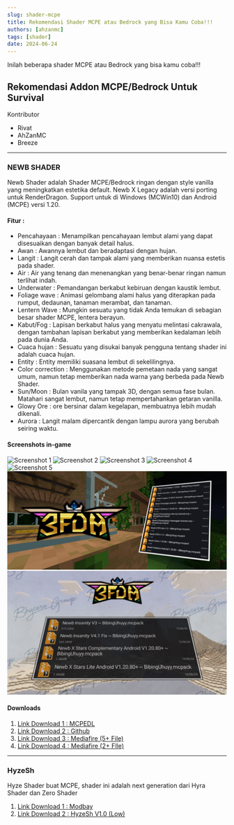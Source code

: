 ```yaml
---
slug: shader-mcpe
title: Rekomendasi Shader MCPE atau Bedrock yang Bisa Kamu Coba!!!
authors: [ahzanmc]
tags: [shader]
date: 2024-06-24
---
```


Inilah beberapa shader MCPE atau Bedrock yang bisa kamu coba!!!

<!-- truncate -->

## Rekomendasi Addon MCPE/Bedrock Untuk Survival
Kontributor
- Rivat
- AhZanMC
- Breeze

---
### NEWB SHADER
Newb Shader adalah Shader MCPE/Bedrock ringan dengan style vanilla yang meningkatkan estetika default. Newb X Legacy adalah versi porting untuk RenderDragon. Support untuk di Windows (MCWin10) dan Android (MCPE) versi 1.20.

#### Fitur :
* Pencahayaan : Menampilkan pencahayaan lembut alami yang dapat disesuaikan dengan banyak detail halus.
* Awan : Awannya lembut dan beradaptasi dengan hujan.
* Langit : Langit cerah dan tampak alami yang memberikan nuansa estetis pada shader.
* Air : Air yang tenang dan menenangkan yang benar-benar ringan namun terlihat indah.
* Underwater : Pemandangan berkabut kebiruan dengan kaustik lembut.
* Foliage wave : Animasi gelombang alami halus yang diterapkan pada rumput, dedaunan, tanaman merambat, dan tanaman.
* Lentern Wave : Mungkin sesuatu yang tidak Anda temukan di sebagian besar shader MCPE, lentera berayun.
* Kabut/Fog : Lapisan berkabut halus yang menyatu melintasi cakrawala, dengan tambahan lapisan berkabut yang memberikan kedalaman lebih pada dunia Anda.
* Cuaca hujan : Sesuatu yang disukai banyak pengguna tentang shader ini adalah cuaca hujan.
* Entity : Entity memiliki suasana lembut di sekelilingnya.
* Color correction : Menggunakan metode pemetaan nada yang sangat umum, namun tetap memberikan nada warna yang berbeda pada Newb Shader.
* Sun/Moon : Bulan vanila yang tampak 3D, dengan semua fase bulan. Matahari sangat lembut, namun tetap mempertahankan getaran vanilla.
* Glowy Ore : ore bersinar dalam kegelapan, membuatnya lebih mudah dikenali.
* Aurora : Langit malam dipercantik dengan lampu aurora yang berubah seiring waktu.

#### Screenshots in-game
![Screenshot 1](https://api.mcpedl.com/storage/submissions/132990/images/newb-shader-v119_2.jpeg)
![Screenshot 2](https://api.mcpedl.com/storage/submissions/132990/images/newb-shader-v119_4.jpeg)
![Screenshot 3](https://api.mcpedl.com/storage/submissions/132990/images/newb-shader-v119_7.jpeg)
![Screenshot 4](https://api.mcpedl.com/storage/submissions/132990/images/newb-shader-v119_9.jpeg)
![Screenshot 5](https://api.mcpedl.com/storage/submissions/132990/images/newb-shader-v119_21.jpeg)
![Screenshot 6](img/newb-01.png)
![Screenshot 7](img/newb-02.png)

#### Downloads
1. [Link Download 1 : MCPEDL](https://mcpedl.com/newb-shader/)
2. [Link Download 2 : Github](https://github.com/devendrn/newb-shader-mcbe)
3. [Link Download 3 : Mediafire (5+ File)](https://www.mediafire.com/file/i5k9u6fud3vuhtq/Newb_X_Shader__%257E_BibingUhuyy.zip/file)
4. [Link Download 4 : Mediafire (2+ FIle)](https://www.mediafire.com/file/4tce1v1lx4539la/2%252B_Newb_Shader_%257E_BibingUhuyy.zip/file)

---
### HyzeSh
Hyze Shader buat MCPE, shader ini adalah next generation dari Hyra Shader dan Zero Shader

1. [Link Download 1 : Modbay](https://mcpedl.com/newb-shader/)
2. [Link Download 2 : HyzeSh V1.0 (Low)](https://www.mediafire.com/file/ls5sc8xjxm4er39/HyzeSh_v1.0_RD_Android_Windows_1.20.80_up_%2528Simfile.co%2529_%257E_BibingUhuyy.zip/file)